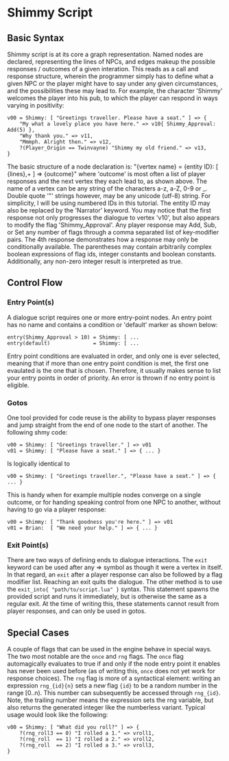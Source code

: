 # Shimmy Script

## Basic Syntax
Shimmy script is at its core a graph representation. Named nodes are declared, representing the lines of NPCs, and edges makeup the possible responses / outcomes of a given interation. This reads as a call and response structure, wherein the programmer simply has to define what a given NPC or the player might have to say under any given circumstances, and the possibilities these may lead to. For example, the character 'Shimmy' welcomes the player into his pub, to which the player can respond in ways varying in positivity:
```shmy
v00 = Shimmy: [ "Greetings traveller. Please have a seat." ] => {
    "My what a lovely place you have here." => v10{ Shimmy_Approval: Add(5) },
    "Why thank you." => v11,
    "Mmmph. Alright then." => v12,
    ?(Player_Origin == Twinvayne) "Shimmy my old friend." => v13,
}
```
The basic structure of a node declaration is: "{vertex name} = {entity ID}: \[ {lines},+ \] => {outcome}" where 'outcome' is most often a list of player responses and the next vertex they each lead to, as shown above. The name of a vertex can be any string of the characters a-z, a-Z, 0-9 or _. Double quote '"' strings however, may be any unicode (utf-8) string. For simplicity, I will be using numbered IDs in this tutorial. The entity ID may also be replaced by the 'Narrator' keyword.
You may notice that the first response not only progresses the dialogue to vertex 'v10', but also appears to modify the flag 'Shimmy_Approval'. Any player response may Add, Sub, or Set any number of flags through a comma separated list of key-modifier pairs.
The 4th response demonstrates how a response may only be conditionally available. The parentheses may contain arbitrarily complex boolean expressions of flag ids, integer constants and boolean constants. Additionally, any non-zero integer result is interpreted as true.

## Control Flow

### Entry Point(s)
A dialogue script requires one or more entry-point nodes. An entry point has no name and contains a condition or 'default' marker as shown below:
```shmy
entry(Shimmy_Approval > 10) = Shimmy: [ ...
entry(default)              = Shimmy: [ ...
```
Entry point conditions are evaluated in order, and only one is ever selected, meaning that if more than one entry point condition is met, the first one evaulated is the one that is chosen. Therefore, it usually makes sense to list your entry points in order of priority. An error is thrown if no entry point is eligible.

### Gotos
One tool provided for code reuse is the ability to bypass player responses and jump straight from the end of one node to the start of another. The following shmy code:
```shmy
v00 = Shimmy: [ "Greetings traveller." ] => v01
v01 = Shimmy: [ "Please have a seat." ] => { ... }
```
Is logically identical to
```shmy
v00 = Shimmy: [ "Greetings traveller.", "Please have a seat." ] => { ... }
```
This is handy when for example multiple nodes converge on a single outcome, or for handing speaking control from one NPC to another, without having to go via a player response:
```shmy
v00 = Shimmy: [ "Thank goodness you're here." ] => v01
v01 = Brian:  [ "We need your help." ] => { ... }
```

### Exit Point(s)
There are two ways of defining ends to dialogue interactions.
The `exit` keyword can be used after any => symbol as though it were a vertex in itself. In that regard, an `exit` after a player response can also be followed by a flag modifier list. Reaching an exit quits the dialogue.
The other method is to use the `exit_into{ "path/to/script.lua" }` syntax. This statement spawns the provided script and runs it immediately, but is otherwise the same as a regular exit. At the time of writing this, these statements cannot result from player responses, and can only be used in gotos.

## Special Cases
A couple of flags that can be used in the engine behave in special ways. The two most notable are the `once` and `rng` flags.
The `once` flag automagically evaluates to true if and only if the node entry point it enables has never been used before (as of writing this, `once` does not yet work for response choices).
The `rng` flag is more of a syntactical element: writing an expression `rng_{id}{n}` sets a *new* flag `{id}` to be a random number in the range [0..n). This number can subsequently be accessed through `rng_{id}`. Note, the trailing number means the expression sets the rng variable, but also returns the generated integer like the numberless variant. Typical usage would look like the following:
```shmy
v00 = Shimmy: [ "What did you roll?" ] => {
    ?(rng_roll3 == 0) "I rolled a 1." => vroll1,
    ?(rng_roll  == 1) "I rolled a 2." => vroll2,
    ?(rng_roll  == 2) "I rolled a 3." => vroll3,
}
```

